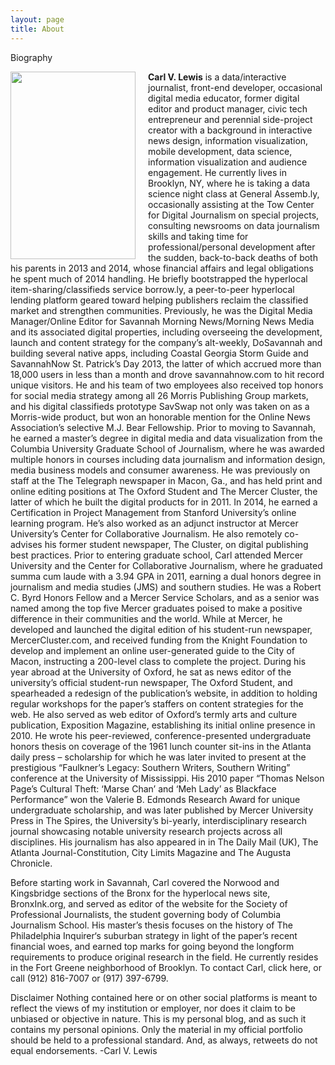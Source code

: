 ```yaml
---
layout: page
title: About
---
```


Biography

<img style="margin-right:20px;float: left; " title="IMG_2672" src="http://i1.wp.com/carlvlewis.net/wp-content/uploads/2012/04/IMG_2672.jpg?resize=200%2C300" alt="" width="200" height="300">
<strong>Carl V. Lewis</strong> is a data/interactive journalist, front-end developer, occasional digital media educator, former digital editor and product manager, civic tech entrepreneur and perennial side-project creator with a background in interactive news design, information visualization, mobile development, data science, information visualization and audience engagement. He currently lives in Brooklyn, NY, where he is taking a data science night class at General Assemb.ly, occasionally assisting at the Tow Center for Digital Journalism on special projects, consulting newsrooms on data journalism skills and taking time for professional/personal development after the sudden, back-to-back deaths of both his parents in 2013 and 2014, whose financial affairs and legal obligations he spent much of 2014 handling. He briefly bootstrapped the hyperlocal item-sharing/classifieds service borrow.ly, a peer-to-peer hyperlocal lending platform geared toward helping publishers reclaim the classified market and strengthen communities. Previously, he was the Digital Media Manager/Online Editor for Savannah Morning News/Morning News Media and its associated digital properties, including overseeing the development, launch and content strategy for the company’s alt-weekly, DoSavannah and building several native apps, including Coastal Georgia Storm Guide and SavannahNow St. Patrick’s Day 2013, the latter of which accrued more than 18,000 users in less than a month and drove savannahnow.com to hit record unique visitors. He and his team of two employees also received top honors for social media strategy among all 26 Morris Publishing Group markets, and his digital classifieds prototype SavSwap not only was taken on as a Morris-wide product, but won an honorable mention for the Online News Association’s selective M.J. Bear Fellowship. Prior to moving to Savannah, he earned a master’s degree in digital media and data visualization from the Columbia University Graduate School of Journalism, where he was awarded multiple honors in courses including data journalism and information design, media business models and consumer awareness. He was previously on staff at the The Telegraph newspaper in Macon, Ga., and has held print and online editing positions at The Oxford Student and The Mercer Cluster, the latter of which he built the digital products for in 2011. In 2014, he earned a Certification in Project Management from Stanford University’s online learning program. He’s also worked as an adjunct instructor at Mercer University’s Center for Collaborative Journalism. He also remotely co-advises his former student newspaper, The Cluster, on digital publishing best practices.
Prior to entering graduate school, Carl attended Mercer University and the Center for Collaborative Journalism, where he graduated summa cum laude with a 3.94 GPA in 2011, earning a dual honors degree in journalism and media studies (JMS) and southern studies. He was a Robert C. Byrd Honors Fellow and a Mercer Service Scholars, and as a senior was named among the top five Mercer graduates poised to make a positive difference in their communities and the world. While at Mercer, he developed and launched the digital edition of his student-run newspaper, MercerCluster.com, and received funding from the Knight Foundation to develop and implement an online user-generated guide to the City of Macon, instructing a 200-level class to complete the project. During his year abroad at the University of Oxford, he sat as news editor of the university’s official student-run newspaper, The Oxford Student, and spearheaded a redesign of the publication’s website, in addition to holding regular workshops for the paper’s staffers on content strategies for the web. He also served as web editor of Oxford’s termly arts and culture publication, Exposition Magazine,  establishing its initial online presence in 2010. He wrote his peer-reviewed, conference-presented undergraduate honors thesis on coverage of the 1961 lunch counter sit-ins in the Atlanta daily press – scholarship for which he was later invited to present  at the prestigious “Faulkner’s Legacy: Southern Writers, Southern Writing” conference at the University of Mississippi.  His 2010 paper “Thomas Nelson Page’s Cultural Theft: ‘Marse Chan’ and ‘Meh Lady’ as Blackface Performance” won the Valerie B. Edmonds Research Award for unique undergraduate scholarship, and was later published by Mercer University Press in The Spires, the University’s bi-yearly, interdisciplinary research journal showcasing notable university research projects across all disciplines. His journalism has also appeared in in The Daily Mail (UK), The Atlanta Journal-Constitution, City Limits Magazine and The Augusta Chronicle.

Before starting work in Savannah, Carl covered the Norwood and Kingsbridge sections of the Bronx for the hyperlocal news site, BronxInk.org, and served as editor of the website for the Society of Professional Journalists, the student governing body of Columbia Journalism School. His master’s thesis focuses on the history of The Philadelphia Inquirer‘s suburban strategy in light of the paper’s recent financial woes, and earned top marks for going beyond the longform requirements to produce original research in the field. He currently resides in the Fort Greene neighborhood of Brooklyn. To contact Carl, click here, or call (912) 816-7007 or (917) 397-6799.

Disclaimer
Nothing contained here or on other social platforms is meant to reflect the views of my institution or employer, nor does it claim to be unbiased or objective in nature. This is my personal blog, and as such it contains my personal opinions. Only the material in my official portfolio should be held to a professional standard. And, as always, retweets do not equal endorsements. -Carl V. Lewis
